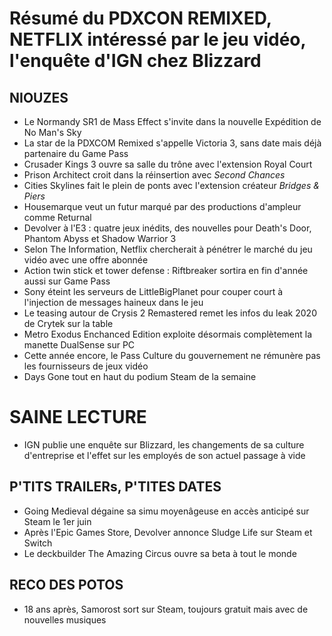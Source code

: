 # Résumé du PDXCON REMIXED, NETFLIX intéressé par le jeu vidéo, l'enquête d'IGN chez Blizzard

## NIOUZES

- Le Normandy SR1 de Mass Effect s'invite dans la nouvelle Expédition de No Man's Sky
- La star de la PDXCOM Remixed s'appelle Victoria 3, sans date mais déjà partenaire du Game Pass
- Crusader Kings 3 ouvre sa salle du trône avec l'extension Royal Court
- Prison Architect croit dans la réinsertion avec *Second Chances*
- Cities Skylines fait le plein de ponts avec l'extension créateur *Bridges & Piers*
- Housemarque veut un futur marqué par des productions d'ampleur comme Returnal
- Devolver à l'E3 : quatre jeux inédits, des nouvelles pour Death's Door, Phantom Abyss et Shadow Warrior 3
- Selon The Information, Netflix chercherait à pénétrer le marché du jeu vidéo avec une offre abonnée
- Action twin stick et tower defense : Riftbreaker sortira en fin d'année aussi sur Game Pass
- Sony éteint les serveurs de LittleBigPlanet pour couper court à l'injection de messages haineux dans le jeu
- Le teasing autour de Crysis 2 Remastered remet les infos du leak 2020 de Crytek sur la table
- Metro Exodus Enchanced Edition exploite désormais complètement la manette DualSense sur PC
- Cette année encore, le Pass Culture du gouvernement ne rémunère pas les fournisseurs de jeux vidéo
- Days Gone tout en haut du podium Steam de la semaine

# SAINE LECTURE

- IGN publie une enquête sur Blizzard, les changements de sa culture d'entreprise et l'effet sur les employés de son actuel passage à vide

## P'TITS TRAILERs, P'TITES DATES

- Going Medieval dégaine sa simu moyenâgeuse en accès anticipé sur Steam le 1er juin
- Après l'Epic Games Store, Devolver annonce Sludge Life sur Steam et Switch
- Le deckbuilder The Amazing Circus ouvre sa beta à tout le monde

## RECO DES POTOS

- 18 ans après, Samorost sort sur Steam, toujours gratuit mais avec de nouvelles musiques
